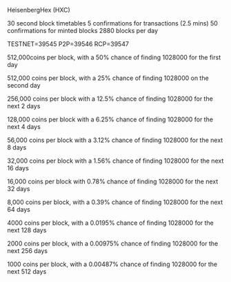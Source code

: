 HeisenbergHex (HXC)

30 second block timetables
5 confirmations for transactions (2.5 mins)
50 confirmations for minted blocks
2880 blocks per day

TESTNET=39545
P2P=39546
RCP=39547

512,000coins per block, with a 50% chance of finding 1028000 for the first day

512,000  coins per block, with a 25% chance of finding 1028000 on the second day

256,000 coins per block with a 12.5% chance of finding 1028000 for the next 2 days

128,000 coins per block with a 6.25% chance of finding 1028000 for the next 4 days

56,000 coins per block with a 3.12% chance of finding 1028000 for the next 8 days

32,000 coins per block with a  1.56% chance of finding 1028000 for the next 16 days

16,000 coins per block with 0.78% chance of finding 1028000 for the next 32 days

8,000 coins per block, with a 0.39% chance of finding 1028000 for the next 64 days

4000 coins per block, with a 0.0195% chance of finding 1028000 for the next 128 days

2000 coins per block, with a 0.00975% chance of finding 1028000  for the next 256 days

1000 coins per block, with a 0.00487% chance of finding 1028000  for the next 512 days
